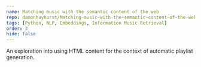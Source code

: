 ```yaml
---
name: Matching music with the semantic content of the web
repo: damonhayhurst/Matching-music-with-the-semantic-content-of-the-web
tags: [Python, NLP, Embeddings, Information Music Retrieval]
order: 3
hide: false
---
```

An exploration into using HTML content for the context of automatic playlist generation.
